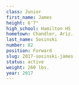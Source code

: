 ```yaml
---
class: Junior
first_name: James
height: 6'7"
high_school: Hamilton HS
hometown: Chandler, Ariz.
last_name: Sosinski
number: 82
position: Forward
slug: 2017-sosinski-james
status: active
weight: 260 lbs.
year: 2017
---
```

